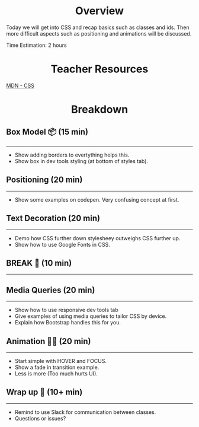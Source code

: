 <h1 align="center">Overview</h1>

Today we will get into CSS and recap basics such as classes and ids. Then more difficult aspects such as positioning and animations will be discussed.

Time Estimation: 2 hours

<h1 align="center">Teacher Resources</h1>

[MDN - CSS](https://developer.mozilla.org/en-US/docs/Web/CSS)

<h1 align="center">Breakdown</h1>

## **Box Model** 📦 (15 min)

---

- Show adding borders to evertything helps this.
- Show box in dev tools styling (at bottom of styles tab).

## **Positioning** (20 min)

---

- Show some examples on codepen. Very confusing concept at first.

## **Text Decoration** (20 min)

---

- Demo how CSS further down stylesheey outweighs CSS further up.
- Show how to use Google Fonts in CSS.

## **BREAK** 🥂 (10 min)

---

## **Media Queries** (20 min)

---

- Show how to use responsive dev tools tab
- Give examples of using media queries to tailor CSS by device.
- Explain how Bootstrap handles this for you.

## **Animation** 🏃🏽 (20 min)

---

- Start simple with HOVER and FOCUS.
- Show a fade in transition example.
- Less is more (Too much hurts UI).

## **Wrap up** 👋 (10+ min)

---

- Remind to use Slack for communication between classes.
- Questions or issues?
